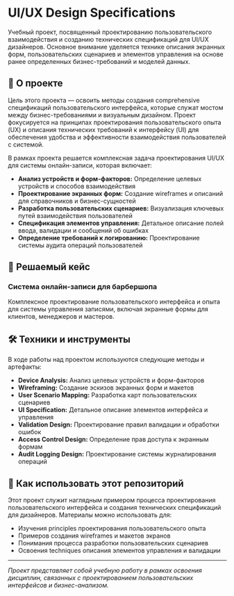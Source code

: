 # UI/UX Design Specifications

Учебный проект, посвященный проектированию пользовательского взаимодействия и созданию технических спецификаций для UI/UX дизайнеров. Основное внимание уделяется технике описания экранных форм, пользовательских сценариев и элементов управления на основе ранее определенных бизнес-требований и моделей данных.

## 📖 О проекте

Цель этого проекта — освоить методы создания comprehensive спецификаций пользовательского интерфейса, которые служат мостом между бизнес-требованиями и визуальным дизайном. Проект фокусируется на принципах проектирования пользовательского опыта (UX) и описания технических требований к интерфейсу (UI) для обеспечения удобства и эффективности взаимодействия пользователей с системой.

В рамках проекта решается комплексная задача проектирования UI/UX для системы онлайн-записи, которая включает:
*   **Анализ устройств и форм-факторов:** Определение целевых устройств и способов взаимодействия
*   **Проектирование экранных форм:** Создание wireframes и описаний для справочников и бизнес-сущностей
*   **Разработка пользовательских сценариев:** Визуализация ключевых путей взаимодействия пользователей
*   **Спецификация элементов управления:** Детальное описание полей ввода, валидации и сообщений об ошибках
*   **Определение требований к логированию:** Проектирование системы аудита операций пользователей

## 🧩 Решаемый кейс

### Система онлайн-записи для барбершопа
Комплексное проектирование пользовательского интерфейса и опыта для системы управления записями, включая экранные формы для клиентов, менеджеров и мастеров.

## 🛠️ Техники и инструменты

В ходе работы над проектом используются следующие методы и артефакты:

*   **Device Analysis:** Анализ целевых устройств и форм-факторов
*   **Wireframing:** Создание эскизов экранных форм и макетов
*   **User Scenario Mapping:** Разработка карт пользовательских сценариев
*   **UI Specification:** Детальное описание элементов интерфейса и управления
*   **Validation Design:** Проектирование правил валидации и обработки ошибок
*   **Access Control Design:** Определение прав доступа к экранным формам
*   **Audit Logging Design:** Проектирование системы журналирования операций

## 🚀 Как использовать этот репозиторий

Этот проект служит наглядным примером процесса проектирования пользовательского интерфейса и создания технических спецификаций для дизайнеров. Материалы можно использовать для:
*   Изучения principles проектирования пользовательского опыта
*   Примеров создания wireframes и макетов экранов
*   Понимания процесса разработки пользовательских сценариев
*   Освоения techniques описания элементов управления и валидации

---
*Проект представляет собой учебную работу в рамках освоения дисциплин, связанных с проектированием пользовательских интерфейсов и бизнес-анализом.*
